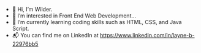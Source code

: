 - 👋 Hi, I’m Wilder.
- 👀 I’m interested in Front End Web Development...
- 🌱 I’m currently learning coding skills such as HTML, CSS, and Java Script.
- 📬 You can find me on LinkedIn at <link> https://www.linkedin.com/in/layne-b-22976bb5 </link>

<!---
Wilder777/Wilder777 is a ✨ special ✨ repository because its `README.md` (this file) appears on your GitHub profile.
You can click the Preview link to take a look at your changes.
--->
